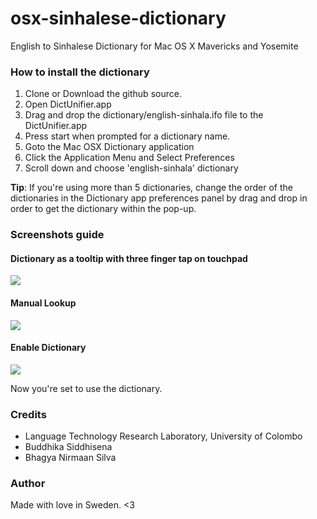osx-sinhalese-dictionary
========================

English to Sinhalese Dictionary for Mac OS X Mavericks and Yosemite

### How to install the dictionary
1. Clone or Download the github source.
2. Open DictUnifier.app
3. Drag and drop the dictionary/english-sinhala.ifo file to the DictUnifier.app
4. Press start when prompted for a dictionary name.
5. Goto the Mac OSX Dictionary application
6. Click the Application Menu and Select Preferences
7. Scroll down and choose 'english-sinhala' dictionary

**Tip**: If you're using more than 5 dictionaries, change the order of the dictionaries in the Dictionary app preferences panel by drag and drop in order to get the dictionary within the pop-up.

### Screenshots guide

#### Dictionary as a tooltip with three finger tap on touchpad
![](https://raw.githubusercontent.com/bhagyas/osx-sinhalese-dictionary/images/dictionary-images/dictionary-tooltip.png)

#### Manual Lookup
![](https://raw.githubusercontent.com/bhagyas/osx-sinhalese-dictionary/images/dictionary-images/dictionary-example.png)

#### Enable Dictionary
![](https://raw.githubusercontent.com/bhagyas/osx-sinhalese-dictionary/images/dictionary-images/dictionary-enable.png)


Now you're set to use the dictionary.

### Credits
- Language Technology Research Laboratory, University of Colombo
- Buddhika Siddhisena
- Bhagya Nirmaan Silva

### Author
Made with love in Sweden.
<3
